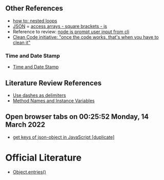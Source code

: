 ## Other References
- [how to: nested loops](https://stackoverflow.com/questions/23508381/calculate-average-across-nested-array-of-objects-javascript)
- [JSON](https://help.rapid7.com/insightidr/content/json/overview.html)
= [access arrays - square brackets - js](https://www.digitalocean.com/community/tutorials/understanding-arrays-in-javascript)
- Reference to review: [node js prompt user input from cli](https://nodejs.org/en/knowledge/command-line/how-to-prompt-for-command-line-input/)
- [Clean Code initiative: "once the code works, that's when you have to clean it"](https://youtu.be/7EmboKQH8lM?t=1858)


### Time and Date Stamp
- [Time and Date Stamp](https://www.timeanddate.com/worldclock/)

## Literature Review References
- [Use dashes as delimiters](https://github.com/bartvandebiezen/file-name-conventions#:~:text=Use%20dashes%20as%20delimiters,-You%20should%20use&text=Never%20use%20spaces%20or%20underscores,displayed%20as%20an%20underlined%20link.)
- [Method Names and Instance Variables](https://peps.python.org/pep-0008/#:~:text=Use%20the%20function%20naming%20rules,invoke%20Python's%20name%20mangling%20rules.)

## Open browser tabs on 00:25:52 Monday, 14 March 2022
- [get keys of json-object in JavaScript [duplicate]](https://stackoverflow.com/questions/8430336/get-keys-of-json-object-in-javascript)


# Official Literature

- [Object.entries()](https://developer.mozilla.org/en-US/docs/Web/JavaScript/Reference/Global_Objects/Object/entries)